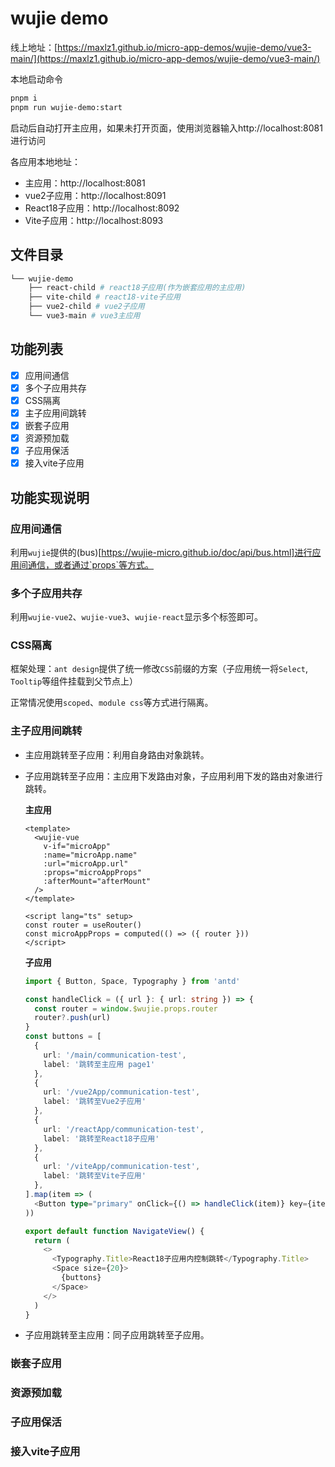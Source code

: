 # wujie demo

线上地址：[https://maxlz1.github.io/micro-app-demos/wujie-demo/vue3-main/](https://maxlz1.github.io/micro-app-demos/wujie-demo/vue3-main/)

本地启动命令
```bash
pnpm i
pnpm run wujie-demo:start
```

启动后自动打开主应用，如果未打开页面，使用浏览器输入http://localhost:8081进行访问

各应用本地地址：
- 主应用：http://localhost:8081
- vue2子应用：http://localhost:8091
- React18子应用：http://localhost:8092
- Vite子应用：http://localhost:8093


## 文件目录

```bash
└── wujie-demo
    ├── react-child # react18子应用(作为嵌套应用的主应用)
    ├── vite-child # react18-vite子应用
    ├── vue2-child # vue2子应用
    └── vue3-main # vue3主应用
```

## 功能列表

- [x] 应用间通信
- [x] 多个子应用共存
- [x] CSS隔离
- [x] 主子应用间跳转
- [x] 嵌套子应用
- [x] 资源预加载
- [x] 子应用保活
- [x] 接入vite子应用

## 功能实现说明

### 应用间通信

利用`wujie`提供的(bus)[https://wujie-micro.github.io/doc/api/bus.html]进行应用间通信，或者通过`props`等方式。

### 多个子应用共存

利用`wujie-vue2`、`wujie-vue3`、`wujie-react`显示多个标签即可。

### CSS隔离

框架处理：`ant design`提供了统一修改`CSS`前缀的方案（子应用统一将`Select`, `Tooltip`等组件挂载到父节点上）

正常情况使用`scoped`、`module css`等方式进行隔离。

### 主子应用间跳转

- 主应用跳转至子应用：利用自身路由对象跳转。
- 子应用跳转至子应用：主应用下发路由对象，子应用利用下发的路由对象进行跳转。

  **主应用**
  ```vue
  <template>
    <wujie-vue
      v-if="microApp"
      :name="microApp.name"
      :url="microApp.url"
      :props="microAppProps"
      :afterMount="afterMount"
    />
  </template>

  <script lang="ts" setup>
  const router = useRouter()
  const microAppProps = computed(() => ({ router }))
  </script>
  ```

  **子应用**
  ```ts
  import { Button, Space, Typography } from 'antd'

  const handleClick = ({ url }: { url: string }) => {
    const router = window.$wujie.props.router
    router?.push(url)
  }
  const buttons = [
    {
      url: '/main/communication-test',
      label: '跳转至主应用 page1'
    },
    {
      url: '/vue2App/communication-test',
      label: '跳转至Vue2子应用'
    },
    {
      url: '/reactApp/communication-test',
      label: '跳转至React18子应用'
    },
    {
      url: '/viteApp/communication-test',
      label: '跳转至Vite子应用'
    },
  ].map(item => (
    <Button type="primary" onClick={() => handleClick(item)} key={item.url}>{item.label}</Button>
  ))

  export default function NavigateView() {
    return (
      <>
        <Typography.Title>React18子应用内控制跳转</Typography.Title>
        <Space size={20}>
          {buttons}
        </Space>
      </>
    )
  }
  ```

- 子应用跳转至主应用：同子应用跳转至子应用。

### 嵌套子应用

### 资源预加载


### 子应用保活

### 接入vite子应用
